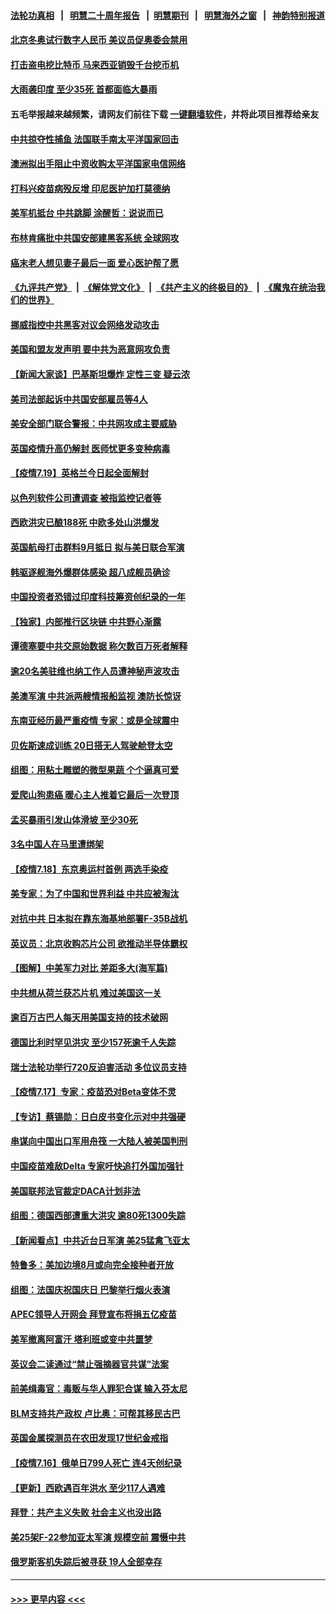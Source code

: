 #### [法轮功真相](https://github.com/gfw-breaker/truth/blob/master/README.md?t=0) &nbsp;&nbsp;|&nbsp;&nbsp; [明慧二十周年报告](https://github.com/gfw-breaker/mh-reports/blob/master/README.md?t=0) &nbsp;&nbsp;|&nbsp;&nbsp;[明慧期刊](https://github.com/gfw-breaker/mh-qikan) &nbsp;&nbsp;|&nbsp;&nbsp; [明慧海外之窗](https://github.com/gfw-breaker/mh-news/blob/master/README.md?t=0) &nbsp;&nbsp;|&nbsp;&nbsp; [神韵特别报道](https://github.com/gfw-breaker/mh-news/blob/master/shenyun.md?t=0)
#### [北京冬奥试行数字人民币 美议员促奥委会禁用](../pages/nsc418/n13099942.md?t=07201351) 
#### [打击盗电挖比特币 马来西亚销毁千台挖币机](../pages/nsc418/n13099735.md?t=07201351) 
#### [大雨袭印度 至少35死 首都面临大暴雨](../pages/nsc418/n13099882.md?t=07201351) 
#### 五毛举报越来越频繁，请网友们前往下载 [一键翻墙软件](https://github.com/gfw-breaker/ssr-accounts)，并将此项目推荐给亲友
#### [中共掠夺性捕鱼 法国联手南太平洋国家回击](../pages/nsc418/n13099676.md?t=07201351) 
#### [澳洲拟出手阻止中资收购太平洋国家电信网络](../pages/nsc418/n13099535.md?t=07201351) 
#### [打科兴疫苗病殁反增 印尼医护加打莫德纳](../pages/nsc418/n13099340.md?t=07201351) 
#### [美军机抵台 中共跳脚 涂醒哲：说说而已](../pages/nsc418/n13099379.md?t=07201351) 
#### [布林肯痛批中共国安部建黑客系统 全球网攻](../pages/nsc418/n13099506.md?t=07201351) 
#### [癌末老人想见妻子最后一面 爱心医护帮了愿](../pages/nsc418/n13098220.md?t=07201351) 
#### [《九评共产党》](https://github.com/begood0513/9ping.md/blob/master/README.md) &nbsp;|&nbsp; [《解体党文化》](../../../../jtdwh.md/blob/master/README.md)  &nbsp;|&nbsp; [《共产主义的终极目的》](../../../../gczydzjmd.md/blob/master/README.md) &nbsp;|&nbsp; [《魔鬼在统治我们的世界》](../../../../mgztzwmdsj.md/blob/master/README.md) 
#### [挪威指控中共黑客对议会网络发动攻击](../pages/nsc418/n13099621.md?t=07201351) 
#### [美国和盟友发声明 要中共为恶意网攻负责](../pages/nsc418/n13099486.md?t=07201351) 
#### [【新闻大家谈】巴基斯坦爆炸 定性三变 疑云浓](../pages/nsc418/n13099122.md?t=07201351) 
#### [美司法部起诉中共国安部雇员等4人](../pages/nsc418/n13099431.md?t=07201351) 
#### [美安全部门联合警报：中共网攻成主要威胁](../pages/nsc418/n13098721.md?t=07201351) 
#### [英国疫情升高仍解封 医师忧更多变种病毒](../pages/nsc418/n13099314.md?t=07201351) 
#### [【疫情7.19】英格兰今日起全面解封](../pages/nsc418/n13098843.md?t=07201351) 
#### [以色列软件公司遭调查 被指监控记者等](../pages/nsc418/n13098746.md?t=07201351) 
#### [西欧洪灾已酿188死 中欧多处山洪爆发](../pages/nsc418/n13098256.md?t=07201351) 
#### [英国航母打击群料9月抵日 拟与美日联合军演](../pages/nsc418/n13097990.md?t=07201351) 
#### [韩驱逐舰海外爆群体感染 超八成舰员确诊](../pages/nsc418/n13097981.md?t=07201351) 
#### [中国投资者恐错过印度科技筹资创纪录的一年](../pages/nsc418/n13084670.md?t=07201351) 
#### [【独家】内部推行区块链 中共野心渐露](../pages/nsc418/n13094145.md?t=07201351) 
#### [谭德塞要中共交原始数据 称欠数百万死者解释](../pages/nsc418/n13097567.md?t=07201351) 
#### [逾20名美驻维也纳工作人员遭神秘声波攻击](../pages/nsc418/n13097477.md?t=07201351) 
#### [美澳军演 中共派两艘情报船监视 澳防长惊讶](../pages/nsc418/n13097237.md?t=07201351) 
#### [东南亚经历最严重疫情 专家：或是全球震中](../pages/nsc418/n13097282.md?t=07201351) 
#### [贝佐斯速成训练 20日搭无人驾驶舱登太空](../pages/nsc418/n13097128.md?t=07201351) 
#### [组图：用粘土雕塑的微型果蔬 个个逼真可爱](../pages/nsc418/n13096570.md?t=07201351) 
#### [爱爬山狗患癌 暖心主人推着它最后一次登顶](../pages/nsc418/n13096603.md?t=07201351) 
#### [孟买暴雨引发山体滑坡 至少30死](../pages/nsc418/n13097044.md?t=07201351) 
#### [3名中国人在马里遭绑架](../pages/nsc418/n13096912.md?t=07201351) 
#### [【疫情7.18】东京奥运村首例 两选手染疫](../pages/nsc418/n13096752.md?t=07201351) 
#### [美专家：为了中国和世界利益 中共应被淘汰](../pages/nsc418/n13082858.md?t=07201351) 
#### [对抗中共 日本拟在靠东海基地部署F-35B战机](../pages/nsc418/n13096059.md?t=07201351) 
#### [英议员：北京收购芯片公司 欲推动半导体霸权](../pages/nsc418/n13095989.md?t=07201351) 
#### [【图解】中美军力对比 差距多大(海军篇)](../pages/nsc418/n13091904.md?t=07201351) 
#### [中共想从荷兰获芯片机 难过美国这一关](../pages/nsc418/n13095864.md?t=07201351) 
#### [逾百万古巴人每天用美国支持的技术破网](../pages/nsc418/n13095873.md?t=07201351) 
#### [德国比利时罕见洪灾 至少157死逾千人失踪](../pages/nsc418/n13095530.md?t=07201351) 
#### [瑞士法轮功举行720反迫害活动 多位议员支持](../pages/nsc418/n13095283.md?t=07201351) 
#### [【疫情7.17】专家：疫苗恐对Beta变体不灵](../pages/nsc418/n13095336.md?t=07201351) 
#### [【专访】蔡锡勋：日白皮书变化示对中共强硬](../pages/nsc418/n13095106.md?t=07201351) 
#### [串谋向中国出口军用舟筏 一大陆人被美国判刑](../pages/nsc418/n13095093.md?t=07201351) 
#### [中国疫苗难敌Delta 专家吁快追打外国加强针](../pages/nsc418/n13095150.md?t=07201351) 
#### [美国联邦法官裁定DACA计划非法](../pages/nsc418/n13094889.md?t=07201351) 
#### [组图：德国西部遭重大洪灾 逾80死1300失踪](../pages/nsc418/n13093185.md?t=07201351) 
#### [【新闻看点】中共近台日军演 美25猛禽飞亚太](../pages/nsc418/n13094168.md?t=07201351) 
#### [特鲁多：美加边境8月或向完全接种者开放](../pages/nsc418/n13094431.md?t=07201351) 
#### [组图：法国庆祝国庆日 巴黎举行烟火表演](../pages/nsc418/n13093629.md?t=07201351) 
#### [APEC领导人开网会 拜登宣布将捐五亿疫苗](../pages/nsc418/n13094382.md?t=07201351) 
#### [美军撤离阿富汗 塔利班或变中共噩梦](../pages/nsc418/n13094370.md?t=07201351) 
#### [英议会二读通过“禁止强摘器官共谋”法案](../pages/nsc418/n13094147.md?t=07201351) 
#### [前美缉毒官：毒贩与华人罪犯合谋 输入芬太尼](../pages/nsc418/n13094090.md?t=07201351) 
#### [BLM支持共产政权 卢比奥：可帮其移民古巴](../pages/nsc418/n13093807.md?t=07201351) 
#### [英国金属探测员在农田发现17世纪金戒指](../pages/nsc418/n13092356.md?t=07201351) 
#### [【疫情7.16】俄单日799人死亡 连4天创纪录](../pages/nsc418/n13093112.md?t=07201351) 
#### [【更新】西欧遇百年洪水 至少117人遇难](../pages/nsc418/n13090843.md?t=07201351) 
#### [拜登：共产主义失败 社会主义也没出路](../pages/nsc418/n13093733.md?t=07201351) 
#### [美25架F-22参加亚太军演 规模空前 震慑中共](../pages/nsc418/n13093658.md?t=07201351) 
#### [俄罗斯客机失踪后被寻获 19人全部幸存](../pages/nsc418/n13093639.md?t=07201351) 

----
#### [ >>> 更早内容 <<< ](../indexes/nsc418-earlier.md)
